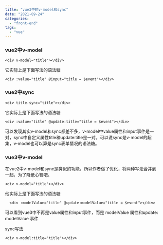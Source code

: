 ```yaml
---
title: "vue3中的v-model和sync"
date: "2021-09-24"
categories: 
  - "front-end"
tags: 
  - "vue"
---
```


### vue2中v-model

```markup
<div v-model="title"></div>
```

它实际上是下面写法的语法糖

```markup
<div :value="title" @input="title = $event"></div>
```

### vue2中sync

```markup
<div title.sync="title"></div>
```

它实际上是下面写法的语法糖

```markup
<div :value="title" @update:title="title = $event"></div>
```

可以发现其实v-model和sync都差不多，v-model中value属性和input事件是一对，sync中自定义属性title和update:title是一对。可以说sync是v-model的超集，v-model也可以算是sync表单情况的语法糖。

### vue3中v-model

在vue2中v-model和sync是类似的功能，所以作者做了优化，将两种写法合并到一起，为了降低心智吧。

```markup
<div v-model="title"></div>
```

他实际上是下面写法的语法糖

```markup
  <div :modelValue="title" @update:modelValue="title = $event"></div>
```

可以看到vue3中不再是value属性和input事件，而是 modelValue 属性和update: modelValue 事件

sync写法

```markup
<div v-model:title="title"></div>
```
